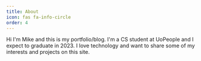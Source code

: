 ```yaml
---
title: About
icon: fas fa-info-circle
order: 4
---
```


Hi I'm Mike and this is my portfolio/blog.  I'm a CS student at UoPeople and I expect to graduate in 2023.  I love technology and want to share some of my interests and projects on this site.
